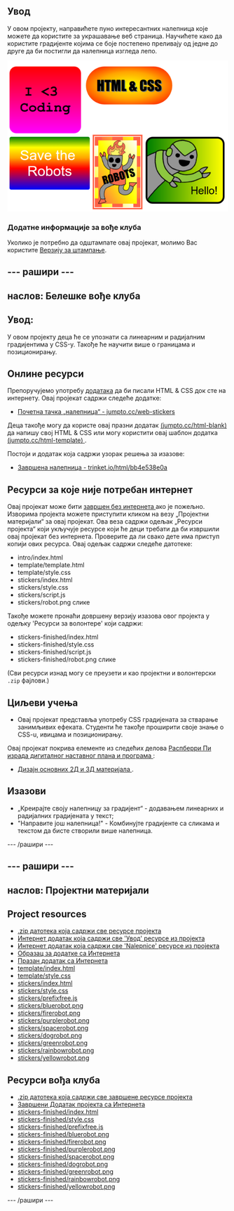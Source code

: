 ## Увод

У овом пројекту, направићете пуно интересантних налепница које можете да користите за украшавање веб страница. Научићете како да користите градијенте којима се боје постепено преливају од једне до друге да би постигли да налепница изгледа лепо.

![снимак екрана](images/stickers-finished.png)

### Додатне информације за вође клуба

Уколико је потребно да одштампате овај пројекат, молимо Вас користите [Верзију за штампање](https://projects.raspberrypi.org/en/projects/stickers/print).

## \--- рашири \---

## наслов: Белешке вође клуба

## Увод:

У овом пројекту деца ће се упознати са линеарним и радијалним градијентима у CSS-у. Такође ће научити више о границама и позиционирању.

## Онлине ресурси

Препоручујемо употребу [додатака](https://trinket.io/) да би писали HTML & CSS док сте на интернету. Овај пројекат садржи следеће додатке:

* [Почетна тачка „налепница“ - jumpto.cc/web-stickers](http://jumpto.cc/web-stickers)

Деца такође могу да користе овај празни додатак [ (jumpto.cc/html-blank) ](http://jumpto.cc/html-blank) да напишу свој HTML & CSS или могу користити овај шаблон додатка [ (jumpto.cc/html-template) ](http://jumpto.cc/html-template).

Постоји и додатак која садржи узорак решења за изазове:

* [Завршена налепница - trinket.io/html/bb4e538e0a](https://trinket.io/html/bb4e538e0a)

## Ресурси за које није потребан интернет

Овај пројекат може бити [ завршен без интернета ](https://www.codeclubprojects.org/en-GB/resources/webdev-working-offline/) ако је пожељно. Изворима пројекта можете приступити кликом на везу „Пројектни материјали“ за овај пројекат. Ова веза садржи одељак „Ресурси пројекта“ који укључује ресурсе који ће деци требати да би извршили овај пројекат без интернета. Проверите да ли свако дете има приступ копији ових ресурса. Овај одељак садржи следеће датотеке:

* intro/index.html
* template/template.html
* template/style.css
* stickers/index.html
* stickers/style.css
* stickers/script.js
* stickers/robot.png слике

Такође можете пронаћи довршену верзију изазова овог пројекта у одељку 'Ресурси за волонтере' који садржи:

* stickers-finished/index.html
* stickers-finished/style.css
* stickers-finished/script.js
* stickers-finished/robot.png слике

(Сви ресурси изнад могу се преузети и као пројектни и волонтерски `.zip` фајлови.)

## Циљеви учења

* Овај пројекат представља употребу CSS градијената за стварање занимљивих ефеката. Студенти ће такође проширити своје знање о CSS-u, ивицама и позиционирању. 

Овај пројекат покрива елементе из следећих делова [ Распберри Пи израда дигиталног наставног плана и програма ](http://rpf.io/curriculum):

* [ Дизајн основних 2Д и 3Д материјала ](https://www.raspberrypi.org/curriculum/design/creator).

## Изазови

* „Креирајте своју налепницу за градијент“ - додавањем линеарних и радијалних градијената у текст;
* "Направите још налепница!" - Комбинујте градијенте са сликама и текстом да бисте створили више налепница.

\--- /рашири \---

## \--- рашири \---

## наслов: Пројектни материјали

## Project resources

* [.zip датотека која садржи све ресурсе пројекта](http://rpf.io/p/en/stickers-go)
* [Интернет додатак која садржи све 'Увод' ресурсе из пројекта](http://jumpto.cc/web-intro)
* [Интернет додатак која садржи све 'Nalepnice' ресурсе из пројекта](http://jumpto.cc/web-stickers)
* [Образац за додатке са Интернета](http://jumpto.cc/trinket-template)
* [Празан додатак са Интернета](http://jumpto.cc/trinket-blank)
* [template/index.html](resources/template-index.html)
* [template/style.css](resources/template-style.css)
* [stickers/index.html](resources/stickers-index.html)
* [stickers/style.css](resources/stickers-style.css)
* [stickers/prefixfree.js](resources/stickers-prefixfree.js)
* [stickers/bluerobot.png](resources/stickers-bluerobot.png)
* [stickers/firerobot.png](resources/stickers-firerobot.png)
* [stickers/purplerobot.png](resources/stickers-purplerobot.png)
* [stickers/spacerobot.png](resources/stickers-spacerobot.png)
* [stickers/dogrobot.png](resources/stickers-dogrobot.png)
* [stickers/greenrobot.png](resources/stickers-greenrobot.png)
* [stickers/rainbowrobot.png](resources/stickers-rainbowrobot.png)
* [stickers/yellowrobot.png](resources/stickers-yellowrobot.png)

## Ресурси вођа клуба

* [.zip датотека која садржи све завршене ресурсе пројекта](http://rpf.io/p/en/stickers-go)
* [Завршени Додатак пројекта са Интернета](https://trinket.io/html/bb4e538e0a)
* [stickers-finished/index.html](resources/stickers-finished-index.html)
* [stickers-finished/style.css](resources/stickers-finished-style.css)
* [stickers-finished/prefixfree.js](resources/stickers-finished-prefixfree.js)
* [stickers-finished/bluerobot.png](resources/stickers-finished-bluerobot.png)
* [stickers-finished/firerobot.png](resources/stickers-finished-firerobot.png)
* [stickers-finished/purplerobot.png](resources/stickers-finished-purplerobot.png)
* [stickers-finished/spacerobot.png](resources/stickers-finished-spacerobot.png)
* [stickers-finished/dogrobot.png](resources/stickers-finished-dogrobot.png)
* [stickers-finished/greenrobot.png](resources/stickers-finished-greenrobot.png)
* [stickers-finished/rainbowrobot.png](resources/stickers-finished-rainbowrobot.png)
* [stickers-finished/yellowrobot.png](resources/stickers-finished-yellowrobot.png)

\--- /рашири \---